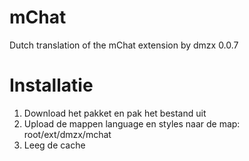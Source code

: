 mChat
===============

Dutch translation of the mChat extension by dmzx 0.0.7

Installatie
===============
1. Download het pakket en pak het bestand uit
2. Upload de mappen language en styles naar de map: root/ext/dmzx/mchat
3. Leeg de cache

